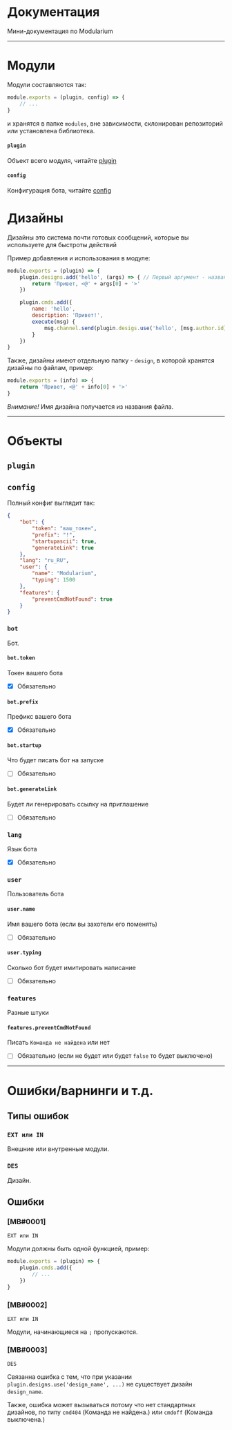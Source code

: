 # Документация

Мини-документация по Modularium

___

# Модули

Модули составляются так:

```js
module.exports = (plugin, config) => {
    // ...
}
```

и хранятся в папке `modules`, вне зависимости, склонирован репозиторий или установлена библиотека.

#### `plugin`
Объект всего модуля, читайте [plugin](#plugin-1)

#### `config`
Конфигурация бота, читайте [config](#config-1)

# Дизайны

Дизайны это система почти готовых сообщений, которые вы используете для быстроты действий

Пример добавления и использования в модуле:

```js
module.exports = (plugin) => {
    plugin.designs.add('hello', (args) => { // Первый аргумент - название, второй - функция.
        return 'Привет, <@' + args[0] + '>'
    })

    plugin.cmds.add({
        name: 'hello',
        description: 'Привет!',
        execute(msg) {
            msg.channel.send(plugin.desigs.use('hello', [msg.author.id]))
        }
    })
}
```

Также, дизайны имеют отдельную папку - `design`, в которой хранятся дизайны по файлам, пример:

```js
module.exports = (info) => {
    return 'Привет, <@' + info[0] + '>'
}
```

*Внимание!* Имя дизайна получается из названия файла.

___

# Объекты

## `plugin`

## `config`

Полный конфиг выглядит так:

```json
{
    "bot": {
        "token": "ваш_токен",
        "prefix": "!",
        "startupascii": true,
        "generateLink": true
    },
    "lang": "ru_RU",
    "user": {
        "name": "Modularium",
        "typing": 1500
    },
    "features": {
        "preventCmdNotFound": true
    }
}
```

### `bot`
Бот.

#### `bot.token`
Токен вашего бота

- [x] Обязательно

#### `bot.prefix`
Префикс вашего бота

- [x] Обязательно

#### `bot.startup`
Что будет писать бот на запуске

- [ ] Обязательно

#### `bot.generateLink`
Будет ли генерировать ссылку на приглашение

- [ ] Обязательно

### `lang`
Язык бота

- [x] Обязательно

### `user`
Пользователь бота

#### `user.name`
Имя вашего бота (если вы захотели его поменять)

- [ ] Обязательно

#### `user.typing`
Сколько бот будет имитировать написание

- [ ] Обязательно

### `features`
Разные штуки

#### `features.preventCmdNotFound`
Писать `Команда не найдена` или  нет

- [ ] Обязательно (если не будет или будет `false` то будет выключено)

___

# Ошибки/варнинги и т.д.

## Типы ошибок
### `EXT или IN`
Внешние или внутренные модули.

### `DES`
Дизайн.

## Ошибки
### [MB#0001]
`EXT или IN`

Модули должны быть одной функцией, пример:

```js
module.exports = (plugin) => {
    plugin.cmds.add({
        // ...
    })
}
```

### [MB#0002]
`EXT или IN`

Модули, начинающиеся на `;` пропускаются.

### [MB#0003]
`DES`

Связанна ошибка с тем, что при указании `plugin.designs.use('design_name', ...)` не существует дизайн `design_name`.

Также, ошибка может вызываться потому что нет стандартных дизайнов, по типу `cmd404` (Команда не найдена.) или `cmdoff` (Команда выключена.)

